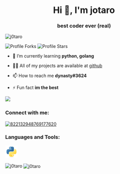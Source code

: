<h1 align="center">Hi 👋, I'm jotaro</h1>
<h3 align="center">best coder ever (real)</h3>

<p align="left"> <img src="https://komarev.com/ghpvc/?username=j0taro&label=Profile%20views&color=0e75b6&style=flat" alt="j0taro" /> </p>
<img src="https://img.shields.io/badge/dynamic/json?&label=Total%20Forks&color=008042&style=flat&style=for-the-badge&query=%24.forks&url=https://api.github-star-counter.workers.dev/user/j0taro" alt="Profile Forks"></a>
<img src="https://img.shields.io/badge/dynamic/json?&label=Total%20Stars&color=008042&style=flat&style=for-the-badge&query=%24.stars&url=https://api.github-star-counter.workers.dev/user/j0taro" alt="Profile Stars"></a>  
  
- 🌱 I’m currently learning **python, golang**

- 👨‍💻 All of my projects are available at [github](github)

- 📫 How to reach me **dynasty#3624**

- ⚡ Fun fact **im the best**
  
  
<img src="https://discord.c99.nl/widget/theme-1/822132948769177620.png"/>
<h3 align="left">Connect with me:</h3>
<p align="left">
<a href="https://discord.gg/822132948769177620" target="blank"><img align="center" src="https://raw.githubusercontent.com/rahuldkjain/github-profile-readme-generator/master/src/images/icons/Social/discord.svg" alt="822132948769177620" height="30" width="40" /></a>
</p>

<h3 align="left">Languages and Tools:</h3>
<p align="left"> <a href="https://www.python.org" target="_blank" rel="noreferrer"> <img src="https://raw.githubusercontent.com/devicons/devicon/master/icons/python/python-original.svg" alt="python" width="40" height="40"/> </a> </p>

<p><img align="left" src="https://github-readme-stats.vercel.app/api/top-langs?username=j0taro&count_private=true&hide=procfile,css&theme=dark&border_color=000000&cache_seconds=1800&layout=compact&langs_count=10&custom_title=Most%20Used%20Coding%20Languages" alt="j0taro" /></p>

<p>&nbsp;<img align="center" src="https://github-readme-stats.vercel.app/api?username=j0taro&show_icons=true&theme=dark&locale=en" alt="j0taro" /></p>

